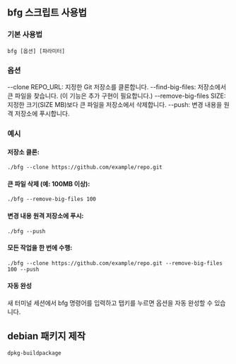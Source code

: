 ## bfg 스크립트 사용법

### 기본 사용법

```
bfg [옵션] [파라미터]
```
### 옵션

--clone REPO_URL: 지정한 Git 저장소를 클론합니다.
--find-big-files: 저장소에서 큰 파일을 찾습니다. (이 기능은 추가 구현이 필요합니다.)
--remove-big-files SIZE: 지정한 크기(SIZE MB)보다 큰 파일을 저장소에서 삭제합니다.
--push: 변경 내용을 원격 저장소에 푸시합니다.

### 예시
#### 저장소 클론:

```
./bfg --clone https://github.com/example/repo.git
```

#### 큰 파일 삭제 (예: 100MB 이상):

```
./bfg --remove-big-files 100
```

#### 변경 내용 원격 저장소에 푸시:

```
./bfg --push
```

#### 모든 작업을 한 번에 수행:

```
./bfg --clone https://github.com/example/repo.git --remove-big-files 100 --push
```

#### 자동 완성
새 터미널 세션에서 bfg 명령어를 입력하고 탭키를 누르면 옵션을 자동 완성할 수 있습니다.

## debian 패키지 제작
```
dpkg-buildpackage
```